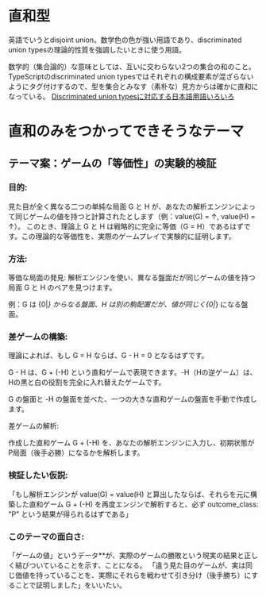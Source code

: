 # 直和型
英語でいうとdisjoint union。数学色の色が強い用語であり、discriminated union typesの理論的性質を強調したいときに使う用語。

数学的（集合論的）な意味としては、互いに交わらない2つの集合の和のこと。TypeScriptのdiscriminated union typesではそれぞれの構成要素が混ざらないようにタグ付けするので、型を集合とみなす（素朴な）見方からは確かに直和になっている。
[Discriminated union typesに対応する日本語用語いろいろ](https://zenn.dev/uhyo/scraps/13760c3798d8ce)

# 直和のみをつかってできそうなテーマ

## テーマ案：ゲームの「等価性」の実験的検証
### 目的:
見た目が全く異なる二つの単純な局面 G と H が、あなたの解析エンジンによって同じゲームの値を持つと計算されたとします（例：value(G) = ↑, value(H) = ↑）。
このとき、理論上 G と H は戦略的に完全に等価（G = H）であるはずです。この理論的な等価性を、実際のゲームプレイで実験的に証明します。

### 方法:

等価な局面の発見: 解析エンジンを使い、異なる盤面だが同じゲームの値を持つ局面 G と H のペアを見つけます。

例：G は {0|*} からなる盤面、H は別の駒配置だが、値が同じく{0|*} になる盤面。

### 差ゲームの構築:

理論によれば、もし G = H ならば、G - H = 0 となるはずです。

G - H は、G + (-H) という直和ゲームで表現できます。-H（Hの逆ゲーム）は、Hの黒と白の役割を完全に入れ替えたゲームです。

G の盤面と -H の盤面を並べた、一つの大きな直和ゲームの盤面を手動で作成します。

差ゲームの解析:

作成した直和ゲーム G + (-H) を、あなたの解析エンジンに入力し、初期状態がP局面（後手必勝）になるかを解析します。

### 検証したい仮説:

「もし解析エンジンが value(G) = value(H) と算出したならば、それらを元に構築した直和ゲーム G + (-H) を再度エンジンで解析すると、必ず outcome_class: "P" という結果が得られるはずである」

### このテーマの面白さ:
「ゲームの値」というデータ**が、実際のゲームの勝敗という現実の結果と正しく結びついていることを示す、ことになる。
「違う見た目のゲームが、実は同じ価値を持っていることを、実際にそれらを戦わせて引き分け（後手勝ち）にすることで証明しました」をいいたい。

